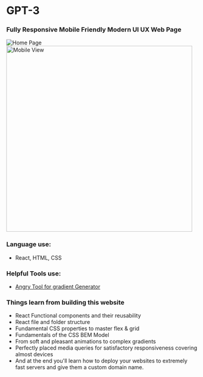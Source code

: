 # GPT-3

### Fully Responsive Mobile Friendly Modern UI UX Web Page
![Home Page](https://github.com/user-attachments/assets/4a006a15-147b-485e-9226-0699306fc7a9)
<img width="489" alt="Mobile View" src="https://github.com/user-attachments/assets/3a1e7304-73d1-4d2a-961a-a1839413a98e">



### Language use:

- React, HTML, CSS

### Helpful Tools use:

- [Angry Tool for gradient Generator](https://angrytools.com/)

### Things learn from building this website

- React Functional components and their reusability
- React file and folder structure
- Fundamental CSS properties to master flex & grid
- Fundamentals of the CSS BEM Model
- From soft and pleasant animations to complex gradients
- Perfectly placed media queries for satisfactory responsiveness covering almost devices
- And at the end you'll learn how to deploy your websites to extremely fast servers and give them a custom domain name.
